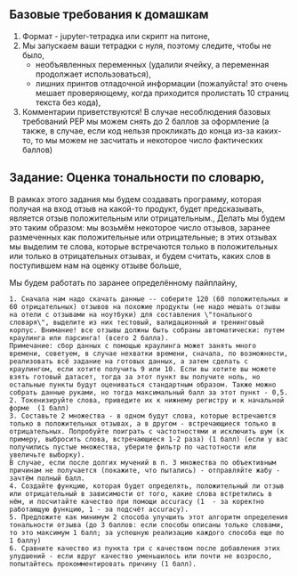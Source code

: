 ## Базовые требования к домашкам
    
1. Формат - jupyter-тетрадка или скрипт на питоне,
2. Мы запускаем ваши тетрадки с нуля, поэтому следите, чтобы не было,
    - необъявленных переменных (удалили ячейку, а переменная продолжает использоваться),
    - лишних принтов отладочной информации (пожалуйста! это очень мешает проверяющему, когда приходится пролистать 10 страниц текста без кода),
3. Комментарии приветствуются!
    В случае несоблюдения базовых требований PEP мы можем снять до 2 баллов за оформление (а также, в случае, если код нельзя прокликать до конца из-за каких-то, то мы можем не засчитать и некоторое число фактических баллов)

## Задание: Оценка тональности по словарю,
В рамках этого задания мы будем создавать программу, которая получая на вход отзыв на какой-то продукт, будет предсказывать, является отзыв положительным или отрицательным.,
Делать мы будем это таким образом: мы возьмём некоторое число отзывов, заранее размеченных как положительные или отрицательные; в этих отзывах мы выделим те слова, которые встречаются только в положительных или только в отрицательных отзывах, и будем считать, каких слов  в поступившем нам на оценку отзыве больше,
    
Мы будем работать по заранее определённому пайплайну,
   
    1. Сначала нам надо скачать данные -- соберите 120 (60 положительных и 60 отрицательных) отзывов на похожие продукты (не надо мешать отзывы на отели с отзывами на ноутбуки) для составления \"тонального словаря\", выделите из них тестовый, валидационный и тренинговый корпус. Внимание! все отзывы должны быть собраны автоматически: путем краулинга или парсинга! (всего 2 балла).
    Примечание: сбор данных с помощью краулинга может занять много времени, советуем, в случае нехватки времени, сначала, по возможности, реализовать всё задание на готовых данных, а затем сделать с краулингом, если хотите получить 9 или 10. Если вы хотите вы можете взять готовый датасет, тогда за этот пункт вы получите ноль, но остальные пункты будут оцениваться стандартным образом. Также можно собрать данные руками, но тогда максимальный балл за этот пункт - 0,5. 
    2. Токенизируйте слова, приведите их к нижнему регистру и к начальной форме  (1 балл)
    3. Составьте 2 множества - в одном будут слова, которые встречаются только в положительных отзывах, а в другом - встречающиеся только в отрицательных. Попробуйте поиграть с частотностями и исключить шум (к примеру, выбросить слова, встречающиеся 1-2 раза) (1 балл) (если у вас получились пустые множества, уберите фильтр по частотности или увеличьте выборку).
    В случае, если после долгих мучений в п. 3 множества по объективным причинам не получается (покажите, что пытались) - отправляйте жабу - зачтём полный балл.
    4. Создайте функцию, которая будет определять, положительный ли отзыв или отрицательный в зависимости от того, какие слова встретились в нём, и посчитайте качество при помощи accuracy (1  - за коректно работающую функцию, 1 - за подсчёт accuracy).
    5. Предложите как минимум 2 способа улучшить этот алгоритм определения тональности отзыва (до 3 баллов: если способы описаны только словами, то это максимум 1 балл; за успешную реализацию каждого способа еще по 1 баллу)
    6. Сравните качество из пункта три с качеством после добавления этих улудшений - если вдруг качество уменьшилось или почти не возросло, попытайтесь прокомментировать причину (1 балл).

